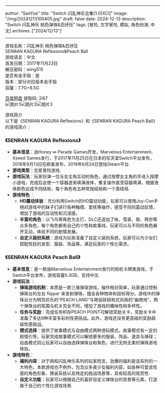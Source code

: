 
---
author: "SanYue"
title: "Switch 闪乱神乐合集[1.0|XCI]"
image: "/img/20241213100405.jpg"
draft: false
date: 2024-12-13
description: "Switch 闪乱神乐 桃色弹珠&忍纾压"
tags: [冒险, 文字冒险, 模拟, 角色扮演, 中文]
archives: ["2024/12/13"]

---

游戏名称：闪乱神乐 桃色弹珠&忍纾压   
SENRAN KAGURA Reflexions&Peach Ball    
游戏语言：中文  
首发日期：2017年11月23日  
解压密码：wing515  
是否有金手指：是  
版本：部分对应版本金手指   
容量：7.7G+8.5G

[百度网盘](https://pan.baidu.com/s/1Mlpt2Bjakl_BcohXmV6lJw) 提取码: 2i67  
![图片1](/img/492f29.jpg)![图片2](/img/dece4b.jpg)![图片3](/img/1655cc.jpg)  

游戏简介  
以下是《SENRAN KAGURA Reflexions》和《SENRAN KAGURA Peach Ball》的游戏简介：

### 《SENRAN KAGURA Reflexions》
- **基本信息**：由Honey ∞ Parade Games开发，Marvelous Entertainment、Xseed Games发行，于2017年11月25日在日本的任天堂Switch平台发布，2018年9月13日在欧美发布，2019年6月24日登陆Steam平台.
- **游戏类型**：恋爱冒险游戏.
- **游戏玩法**：玩家扮演一位与女主角互动的角色，通过按摩女主角的手进入按摩小游戏，完成后会使一个容器逐渐填满液体，重复操作直至容器填满，根据液体颜色达成不同结局，每个角色有五种常规结局和一个真结局.
- **游戏特色** ：
    - **HD震动体验**：充分利用Switch的HD震动功能，玩家可以使用Joy-Con手柄对游戏中的妹子们进行各种触摸、爱抚等操作，感受不同的震动反馈，增加了游戏的互动性和沉浸感。
    - **丰富的角色**：以飞鸟等角色为主打，DLC还追加了咏、雪泉、紫、两奈等众多角色，每个角色都有自己的个性和故事线，玩家可以与不同的角色展开互动，体验不同的剧情发展。
    - **自定义装扮系统**：游戏为玩家准备了自定义装扮系统，玩家可以为少女们搭配悦目的发型、服装、饰品等，满足玩家的个性化需求。

### 《SENRAN KAGURA Peach Ball》
- **基本信息**：是一款由Marvelous Entertainment发行的街机卡牌类游戏，于Switch平台发布，游戏容量5.3GB，支持中文.
- **游戏玩法** ：
    - **弹珠游戏机制**：本质是一款三维弹球游戏，操作相对简单，玩家通过控制弹珠台的左右 flipper 来发射弹珠，撞击各种物体和目标得分。游戏中的弹珠台分为明亮欢乐的“PEACH LAND”与艳丽妖娆和式风格的“幽艳地”，两个弹珠台的氛围与机关完全不同，增加了游戏的趣味性和多样性。
    - **任务与奖励**：完成任务积存PEACH POINT可解锁奖励关卡，奖励关卡中准备了多达9种丰富多彩的性感挑战。此外，游戏还设有更高级的奖励超级性感挑战。
    - **模式选择**：提供了故事模式与自由模式两种游玩模式。故事模式有一定的剧情引导，玩家完成故事模式可以解锁更多的服装、饰品、道具与弹球；自由模式则让玩家可以自由选择弹珠台和角色，进行无拘无束的弹珠游戏体验。
- **游戏特色**：
    - **福利内容**：对于熟知闪乱神乐系列的玩家而言，劲爆的福利是该系列的一大特色，本款游戏也不例外，包含众多美少女福利内容，如各种可爱且性感的角色形象、换装系统以及特定的挑战场景等，具有较高的观赏性.
    - **自定义功能**：玩家可以根据自己的喜好自定义弹珠台的背景等元素，打造属于自己的个性化游戏场景.
 
